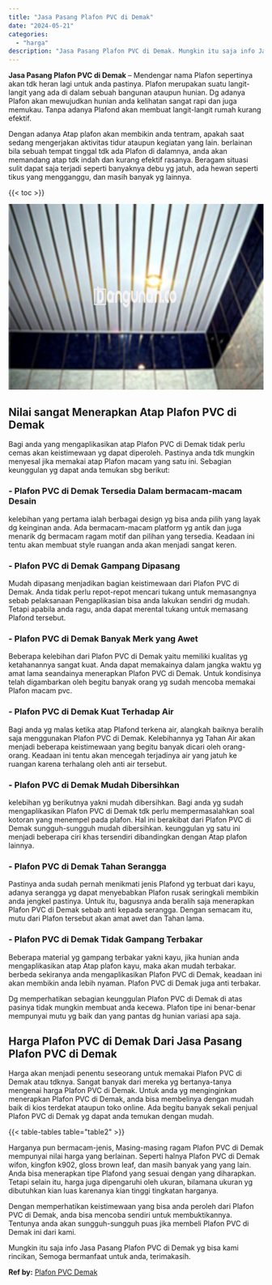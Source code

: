 ```yaml
---
title: "Jasa Pasang Plafon PVC di Demak"
date: "2024-05-21"
categories: 
  - "harga"
description: "Jasa Pasang Plafon PVC di Demak. Mungkin itu saja info Jasa Pasang Plafon PVC di Demak yg bisa kami rincikan, Semoga bermanfaat untuk anda, terimakasih...."
---
```


**Jasa Pasang Plafon PVC di Demak** – Mendengar nama Plafon sepertinya akan tdk heran lagi untuk anda pastinya. Plafon merupakan suatu langit-langit yang ada di dalam sebuah bangunan ataupun hunian. Dg adanya Plafon akan mewujudkan hunian anda kelihatan sangat rapi dan juga memukau. Tanpa adanya Plafond akan membuat langit-langit rumah kurang efektif.

Dengan adanya Atap plafon akan membikin anda tentram, apakah saat sedang mengerjakan aktivitas tidur ataupun kegiatan yang lain. berlainan bila sebuah tempat tinggal tdk ada Plafon di dalamnya, anda akan memandang atap tdk indah dan kurang efektif rasanya. Beragam situasi sulit dapat saja terjadi seperti banyaknya debu yg jatuh, ada hewan seperti tikus yang mengganggu, dan masih banyak yg lainnya.

{{< toc >}}

![Jasa Pasang Plafon PVC di Demak](/images/flafond-pvc-murah24.png)

## Nilai sangat Menerapkan Atap Plafon PVC di Demak

Bagi anda yang mengaplikasikan atap Plafon PVC di Demak tidak perlu cemas akan keistimewaan yg dapat diperoleh. Pastinya anda tdk mungkin menyesal jika memakai atap Plafon macam yang satu ini. Sebagian keunggulan yg dapat anda temukan sbg berikut:

### \- Plafon PVC di Demak Tersedia Dalam bermacam-macam Desain

kelebihan yang pertama ialah berbagai design yg bisa anda pilih yang layak dg keinginan anda. Ada bermacam-macam platform yg antik dan juga menarik dg bermacam ragam motif dan pilihan yang tersedia. Keadaan ini tentu akan membuat style ruangan anda akan menjadi sangat keren.

### \- Plafon PVC di Demak Gampang Dipasang

Mudah dipasang menjadikan bagian keistimewaan dari Plafon PVC di Demak. Anda tidak perlu repot-repot mencari tukang untuk memasangnya sebab pelaksanaan Pengaplikasian bisa anda lakukan sendiri dg mudah. Tetapi apabila anda ragu, anda dapat merental tukang untuk memasang Plafond tersebut.

### \- Plafon PVC di Demak Banyak Merk yang Awet

Beberapa kelebihan dari Plafon PVC di Demak yaitu memiliki kualitas yg ketahanannya sangat kuat. Anda dapat memakainya dalam jangka waktu yg amat lama seandainya menerapkan Plafon PVC di Demak. Untuk kondisinya telah digambarkan oleh begitu banyak orang yg sudah mencoba memakai Plafon macam pvc.

### \- Plafon PVC di Demak Kuat Terhadap Air

Bagi anda yg malas ketika atap Plafond terkena air, alangkah baiknya beralih saja menggunakan Plafon PVC di Demak. Kelebihannya yg Tahan Air akan menjadi beberapa keistimewaan yang begitu banyak dicari oleh orang-orang. Keadaan ini tentu akan mencegah terjadinya air yang jatuh ke ruangan karena terhalang oleh anti air tersebut.

### \- Plafon PVC di Demak Mudah Dibersihkan

kelebihan yg berikutnya yakni mudah dibersihkan. Bagi anda yg sudah mengaplikasikan Plafon PVC di Demak tdk perlu mempermasalahkan soal kotoran yang menempel pada plafon. Hal ini berakibat dari Plafon PVC di Demak sungguh-sungguh mudah dibersihkan. keunggulan yg satu ini menjadi beberapa ciri khas tersendiri dibandingkan dengan Atap plafon lainnya.

### \- Plafon PVC di Demak Tahan Serangga

Pastinya anda sudah pernah menikmati jenis Plafond yg terbuat dari kayu, adanya serangga yg dapat menyebabkan Plafon rusak seringkali membikin anda jengkel pastinya. Untuk itu, bagusnya anda beralih saja menerapkan Plafon PVC di Demak sebab anti kepada serangga. Dengan semacam itu, mutu dari Plafon tersebut akan amat awet dan Tahan lama.

### \- Plafon PVC di Demak Tidak Gampang Terbakar

Beberapa material yg gampang terbakar yakni kayu, jika hunian anda mengaplikasikan atap Atap plafon kayu, maka akan mudah terbakar. berbeda sekiranya anda mengaplikasikan Plafon PVC di Demak, keadaan ini akan membikin anda lebih nyaman. Plafon PVC di Demak juga anti terbakar.

Dg memperhatikan sebagian keunggulan Plafon PVC di Demak di atas pasinya tidak mungkin membuat anda kecewa. Plafon tipe ini benar-benar mempunyai mutu yg baik dan yang pantas dg hunian variasi apa saja.

## Harga Plafon PVC di Demak Dari Jasa Pasang Plafon PVC di Demak

Harga akan menjadi penentu seseorang untuk memakai Plafon PVC di Demak atau tdknya. Sangat banyak dari mereka yg bertanya-tanya mengenai harga Plafon PVC di Demak. Untuk anda yg menginginkan menerapkan Plafon PVC di Demak, anda bisa membelinya dengan mudah baik di kios terdekat ataupun toko online. Ada begitu banyak sekali penjual Plafon PVC di Demak yg dapat anda temukan dengan mudah.

{{< table-tables table="table2" >}}

Harganya pun bermacam-jenis, Masing-masing ragam Plafon PVC di Demak mempunyai nilai harga yang berlainan. Seperti halnya Plafon PVC di Demak wifon, kingfon k902, gloss brown leaf, dan masih banyak yang yang lain. Anda bisa menerapkan tipe Plafond yang sesuai dengan yang diharapkan. Tetapi selain itu, harga juga dipengaruhi oleh ukuran, bilamana ukuran yg dibutuhkan kian luas karenanya kian tinggi tingkatan harganya.

Dengan memperhatikan keistimewaan yang bisa anda peroleh dari Plafon PVC di Demak, anda bisa mencoba sendiri untuk membuktikannya. Tentunya anda akan sungguh-sungguh puas jika membeli Plafon PVC di Demak ini dari kami.

Mungkin itu saja info Jasa Pasang Plafon PVC di Demak yg bisa kami rincikan, Semoga bermanfaat untuk anda, terimakasih.

**Ref by:** [Plafon PVC Demak](https://id.wikipedia.org/wiki/Plafon)
